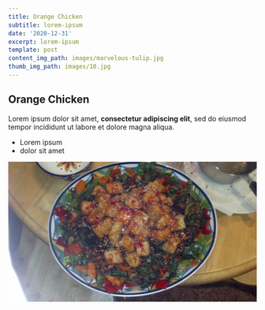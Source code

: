 ```yaml
---
title: Orange Chicken
subtitle: lorem-ipsum
date: '2020-12-31'
excerpt: lorem-ipsum
template: post
content_img_path: images/marvelous-tulip.jpg
thumb_img_path: images/10.jpg
---
```

## Orange Chicken

Lorem ipsum dolor sit amet, **consectetur adipiscing elit**, sed do eiusmod tempor incididunt ut labore et dolore magna aliqua.

- Lorem ipsum
- dolor sit amet

![Blah](static/images/marvelous-tulip.jpg)